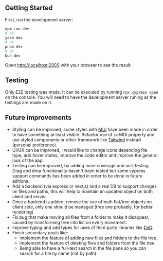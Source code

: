 ## Getting Started

First, run the development server:

```bash
npm run dev
# or
yarn dev
# or
pnpm dev
# or
bun dev
```

Open [http://localhost:3000](http://localhost:3000) with your browser to see the result.

## Testing

Only E2E testing was made. It can be executed by running `npx cypress open` on the console. You will need to have the development server runing as the testings are made on it.

## Future improvements
- Styling can be improved, some styles with [MUI](https://mui.com/) have been made in order to have something at least visible. Refactor use of `sx` MUI property and use styled components or other framework like [Tailwind](https://tailwindcss.com/) instead (personal preference).
- UI/UX can be improved, I would like to change icons depending file type, add hover states, improve the code editor and improve the general look of the app.
- Testing can be improved, by adding more coverage and unit-testing. Drag and drop functionality haven't been tested but some cypress support commands has been added in order to be done in future aditions.
- Add a backend (via express or nextjs) and a real DB to support changes on files and paths, this will help to maintain an updated object on both client and server.
- Once a backend is added, remove the use of both flat/tree objects on client side, only one should be managed (tree one probably, for better rendering).
- Fix bug that make moving all files from a folder to make it disappear, caused by transforming tree into list on every movement.
- Improve typing and add types for uses of third party libraries like [DnD](https://docs.dndkit.com/).
- Finish secondary goals like:
    - Implement the feature of adding new files and folders to the file tree.
    - Implement the feature of deleting files and folders from the file tree.
    - Being able to have a full-text search in the file pane so you can search for a file by name (not by path).
